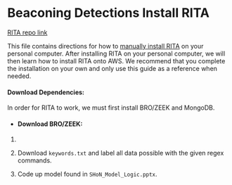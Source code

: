 # Beaconing Detections Install RITA
[RITA repo link](https://github.com/activecm/rita)

This file contains directions for how to [manually install RITA](https://github.com/activecm/rita/blob/master/docs/Manual%20Installation.md) on your personal computer. After installing RITA on your personal computer, we will then learn how to install RITA onto AWS. We recommend that you complete the installation on your own and only use this guide as a reference when needed.

#### Download Dependencies:
In order for RITA to work, we must first install BRO/ZEEK and MongoDB. 
* #### Download BRO/ZEEK:
1. 



2. Download `keywords.txt` and label all data possible with the given regex commands.
3. Code up model found in `SHoN_Model_Logic.pptx`.
